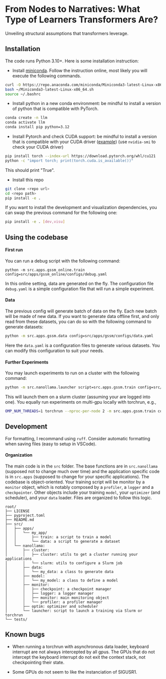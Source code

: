 # From Nodes to Narratives: What Type of Learners Transformers Are?

Unveiling structural assumptions that transformers leverage.

## Installation

The code runs Python 3.10+.
Here is some installation instruction:
- Install [miniconda](https://docs.conda.io/projects/miniconda/en/latest/). Follow the instruction online, most likely you will execute the following commands.
```bash
curl -O https://repo.anaconda.com/miniconda/Miniconda3-latest-Linux-x86_64.sh
bash ~/Miniconda3-latest-Linux-x86_64.sh
source ~/.bashrc
```
- Install python in a new conda environment: be mindful to install a version of python that is compatible with PyTorch.
```bash
conda create -n llm
conda activate llm
conda install pip python=3.12
```
- Install Pytorch and check CUDA support: be mindful to install a version that is compatible with your CUDA driver ([example](https://docs.nvidia.com/cuda/cuda-toolkit-release-notes/index.html)) (use `nvidia-smi` to check your CUDA driver)
```bash
pip install torch --index-url https://download.pytorch.org/whl/cu121
python -c "import torch; print(torch.cuda.is_available())"
```
This should print "True".
- Install this repo
```bash
git clone <repo url>
cd <repo path>
pip install -e .
```
If you want to install the development and visualization dependencies, you can swap the previous command for the following one:
```bash
pip install -e . [dev,visu]
```

## Using the codebase

#### First run
You can run a debug script with the following command:
```
python -m src.apps.gssm_online.train config=src/apps/gssm_online/configs/debug.yaml
```
In this online setting, data are generated on the fly. 
The configuration file `debug.yaml` is a simple configuration file that will run a simple experiment.

#### Data
The previous config will generate batch of data on the fly. Each new batch will be made of new data.
If you want to generate data offline first, and only read from these datasets, you can do so with the following command to generate datasets:
```bash
python -m src.apps.gssm.data config=src/apps/gssm/configs/data.yaml
```
Here the `data.yaml` is a configuration files to generate various datasets.
You can modify this configuration to suit your needs.

#### Further Experiments
You may launch experiments to run on a cluster with the following command:
```bash
python -m src.nanollama.launcher script=src.apps.gssm.train config=src/apps/gssm/configs/debug.yaml
```
This will launch them on a slurm cluster (assuming your are logged into one).
You equally run experiments on multi-gpu locally with torchrun, e.g.,
```bash
OMP_NUM_THREADS=1 torchrun --nproc-per-node 2 -m src.apps.gssm.train config=src/apps/gssm/configs/debug.yaml
```

## Development
For formatting, I recommand using `ruff`.
Consider automatic formatting when saving files (easy to setup in VSCode).

#### Organization
The main code is in the `src` folder.
The base functions are in `src.nanollama` (supposed not to change much over time) and the application specific code is in `src.apps` (supposed to change for your specific applications).
The codebase is object-oriented. Your training script will be monitor by a `monitor` object, which is notably composed by a `profiler`, a `logger` and a `checkpointer`.
Other objects include your training `model`, your `optimizer` (and scheduler), and your `data` loader.
Files are organized to follow this logic.
```
root/
├── LICENSE
├── pyproject.toml
├── README.md
├── src/
│   ├── apps/
│   │   └── my_app/
│   │       ├── train: a script to train a model
│   │       └── data: a script to generate a dataset
│   └── nanollama:
│       ├── cluster:
│       │   ├── cluster: utils to get a cluster running your applications
│       │   └── slurm: utils to configure a Slurm job
│       ├── data:
│       │   └── my_data: a class to generate data
│       ├── model:
│       │   └── my_model: a class to define a model
│       ├── monitor:
│       │   ├── checkpoint: a checkpoint manager
│       │   ├── logger: a logger manager
│       │   ├── monitor: main monitoring object
│       │   └── profiler: a profiler manager
│       ├── optim: optimizer and scheduler
│       └── launcher: script to launch a training via Slurm or torchrun
└── tests/
```

## Known bugs
- When running a torchrun with asynchronous data loader, keyboard interrupt are not always intercepted by all gpus.
The GPUs that do not intercept the keyboard interrupt do not exit the context stack, not checkpointing their state.

- Some GPUs do not seem to like the instanciation of SIGUSR1.